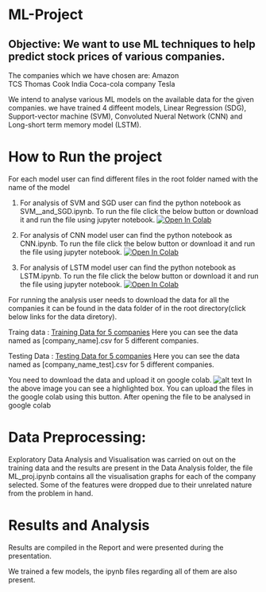 # ML-Project

## Objective:  We want to use ML techniques to help predict stock prices of various companies.
 The companies which we have chosen are:
    Amazon  
    TCS 
    Thomas Cook India
    Coca-cola company
    Tesla
    

 We intend to analyse various ML models on the available data for the given companies. we have trained 4 diffeent models, Linear Regression (SDG), Support-vector machine (SVM), Convoluted Nueral Network (CNN) and Long-short term memory model (LSTM).
 
 # How to Run the project
For each model user can find different files in the root folder named with the name of the model

1. For analysis of SVM and SGD user can find the python notebook as SVM__and_SGD.ipynb. To run the file click the below button or download it and run the file using jupyter notebook.
 [![Open In Colab](https://colab.research.google.com/assets/colab-badge.svg)](https://colab.research.google.com/github/dhakaraman/ML-Project/blob/main/SVM__and_SGD.ipynb)

2. For analysis of CNN model user can find the python notebook as CNN.ipynb.
To run the file click the below button or download it and run the file using jupyter notebook.
[![Open In Colab](https://colab.research.google.com/assets/colab-badge.svg)](https://colab.research.google.com/github/dhakaraman/ML-Project/blob/main/CNN.ipynb)

3. For analysis of LSTM model user can find the python notebook as LSTM.ipynb.
To run the file click the below button or download it and run the file using jupyter notebook.
[![Open In Colab](https://colab.research.google.com/assets/colab-badge.svg)](https://colab.research.google.com/github/dhakaraman/ML-Project/blob/main/LSTM.ipynb)

For running the analysis user needs to download the data for all the companies it can be found in the data folder of in the root directory(click below links for the data diretory).

Traing data : [Training Data for 5 companies](https://github.com/dhakaraman/ML-Project/tree/main/data)
Here you can see the data named as [company_name].csv for 5 different companies.

Testing Data : [Testing Data for 5 companies](https://github.com/dhakaraman/ML-Project/tree/main/data/test)
Here you can see the data named as [company_name_test].csv for 5 different companies.

You need to download the data and upload it on google colab.
![alt text](https://i.postimg.cc/sXf7hdPX/colab-Image.png)
In the above image you can see a highlighted box. You can upload the files in the google colab using this button. After opening the file to be analysed in google colab

# Data Preprocessing:
Exploratory Data Analysis and Visualisation was carried on out on the training data and the results are present in the Data Analysis folder, the file ML_proj.ipynb contains all the visualisation graphs for each of the company selected. Some of the features were dropped due to their unrelated nature from the problem in hand.

# Results and Analysis
Results are compiled in the Report and were presented during the presentation.


We trained a few models, the ipynb files regarding all of them are also present.
